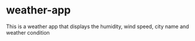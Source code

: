 # weather-app
This is a weather app that displays the humidity, wind speed, city name and weather condition
